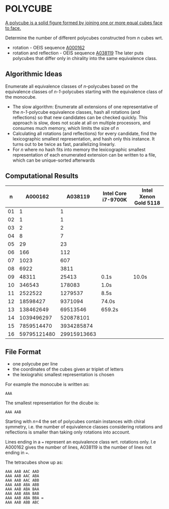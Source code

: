 POLYCUBE
========

[A polycube is a solid figure formed by joining one or more equal cubes face to face.](https://en.wikipedia.org/wiki/Polycube)

Determine the number of different polycubes constructed from *n* cubes wrt.
* rotation - OEIS sequence [A000162](https://oeis.org/A000162)
* rotation and reflection - OEIS sequence [A038119](https://oeis.org/A038119)
The later puts polycubes that differ only in chirality into the same equivalence class. 

Algorithmic Ideas
-----------------

Enumerate all equivalence classes of *n*-polycubes based on the 
equivalence classes of *n-1*-polycubes starting with the
equivalence class of the monocube.

* The slow algorithm: Enumerate all extensions of one representative
  of the *n-1*-polycube equivalence classes, hash all rotations (and
  reflections) so that new candidates can be checked quickly.
  This approach is slow, does not scale at all on multiple processors,
  and consumes much memory, which limits the size of *n*
* Calculating all rotations (and reflections) for every candidate,
  find the lexicographic smallest representation, and hash only
  this instance. It turns out to be twice as fast, parallelizing
  linearly.
* For *n* where no hash fits into memory the lexicographic smallest
  representation of each enumerated extension can be written to a file,
  which can be unique-sorted afterwards

Computational Results
---------------------

| n  | A000162     | A038119     | Intel Core i7-9700K | Intel Xenon Gold 5118 |
| -- | ----------- | ----------- | ------------------- | --------------------- |
| 01 |           1 |           1 |                     |                       |
| 02 |           1 |           1 |                     |                       |
| 03 |           2 |           2 |                     |                       |
| 04 |           8 |           7 |                     |                       |
| 05 |          29 |          23 |                     |                       |
| 06 |         166 |         112 |                     |                       |
| 07 |        1023 |         607 |                     |                       |
| 08 |        6922 |        3811 |                     |                       |
| 09 |       48311 |       25413 |                0.1s |                 10.0s |
| 10 |      346543 |      178083 |                1.0s |                       |
| 11 |     2522522 |     1279537 |                8.5s |                       |
| 12 |    18598427 |     9371094 |               74.0s |                       |
| 13 |   138462649 |    69513546 |              659.2s |                       |
| 14 |  1039496297 |   520878101 |                     |                       |
| 15 |  7859514470 |  3934285874 |                     |                       |
| 16 | 59795121480 | 29915913663 |                     |                       |

File Format
-----------

* one polycube per line
* the coordinates of the cubes given ar triplet of letters
* the lexiograhic smallest representation is chosen

For example the monocube is written as:
```
AAA
```

The smallest representation for the dicube is:
```
AAA AAB
```

Starting with *n*=4 the set of polycubes contain instances with chiral symmetry,
i.e.  the number of equivalence classes considering rotations and reflections is
smaller than taking only rotations into account.

Lines ending in a `=` represent an equivalence class wrt.  rotations only.  I.e
A000162 gives the number of lines, A038119 is the number of lines not ending in
`=`.

The tetracubes show up as:
```
AAA AAB AAC AAD
AAA AAB AAC ABA
AAA AAB AAC ABB
AAA AAB ABA ABB
AAA AAB ABA BAA
AAA AAB ABA BAB
AAA AAB ABA BBA =
AAA AAB ABB ABC
```
